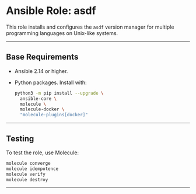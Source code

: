 # Ansible Role: asdf

This role installs and configures the `asdf` version manager for multiple
programming languages on Unix-like systems.

---

## Base Requirements

- Ansible 2.14 or higher.
- Python packages. Install with:

  ```bash
  python3 -m pip install --upgrade \
    ansible-core \
    molecule \
    molecule-docker \
    "molecule-plugins[docker]"
  ```

---

## Testing

To test the role, use Molecule:

```bash
molecule converge
molecule idempotence
molecule verify
molecule destroy
```

---

<!-- DOCSIBLE START -->

<!-- DOCSIBLE END -->

